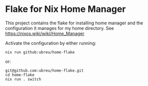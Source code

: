 # Flake for Nix Home Manager

This project contains the flake for installing home manager and the configuration it manages for my home directory.
See https://nixos.wiki/wiki/Home_Manager

Activate the configuration by either running:
```console
nix run github:ubreu/home-flake
```

or:
```console
git@github.com:ubreu/home-flake.git
cd home-flake
nix run . switch
```
